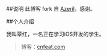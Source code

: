 ##说明
此博客 fork 自 [Azeril](http://azeril.me/)，感谢。

##个人介绍

我叫覃红，一名正在学习iOS开发的学生。
>博客：[cnfeat.com](cnfeat.com)

